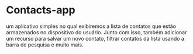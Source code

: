 # Contacts-app
um aplicativo simples no qual exibiremos a lista de contatos que estão armazenados no dispositivo do usuário. Junto com isso, também adicionar um recurso para salvar um novo contato, filtrar contatos da lista usando a barra de pesquisa e muito mais.  
